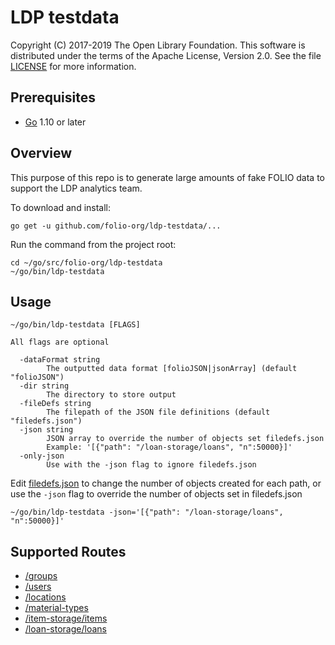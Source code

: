 LDP testdata
===

Copyright (C) 2017-2019 The Open Library Foundation.  This software is 
distributed under the
terms of the Apache License, Version 2.0.  See the file
[LICENSE](https://github.com/folio-org/ldp/blob/master/LICENSE) for
more information.


Prerequisites
-------------------

* [Go](https://golang.org) 1.10 or later

Overview
--------

This purpose of this repo is to generate large amounts of fake FOLIO data to support the LDP analytics team.

To download and install:

```shell
go get -u github.com/folio-org/ldp-testdata/...
```

Run the command from the project root:
```shell
cd ~/go/src/folio-org/ldp-testdata
~/go/bin/ldp-testdata
```

Usage
--------
```
~/go/bin/ldp-testdata [FLAGS]

All flags are optional

  -dataFormat string
    	The outputted data format [folioJSON|jsonArray] (default "folioJSON")
  -dir string
    	The directory to store output
  -fileDefs string
    	The filepath of the JSON file definitions (default "filedefs.json")
  -json string
    	JSON array to override the number of objects set filedefs.json
    	Example: '[{"path": "/loan-storage/loans", "n":50000}]'
  -only-json
    	Use with the -json flag to ignore filedefs.json
```

Edit [filedefs.json](https://github.com/folio-org/ldp-testdata/blob/master/doc/filedefs.md) to change the number of objects created for each path, or 
use the `-json` flag to override the number of objects set in filedefs.json

```shell
~/go/bin/ldp-testdata -json='[{"path": "/loan-storage/loans", "n":50000}]'
```

Supported Routes
--------

- [/groups](https://s3.amazonaws.com/foliodocs/api/mod-users/groups.html)
- [/users](https://s3.amazonaws.com/foliodocs/api/mod-users/users.html)
- [/locations](https://s3.amazonaws.com/foliodocs/api/mod-inventory-storage/location.html)
- [/material-types](https://s3.amazonaws.com/foliodocs/api/mod-inventory-storage/material-type.html)
- [/item-storage/items](https://s3.amazonaws.com/foliodocs/api/mod-inventory-storage/item-storage.html)
- [/loan-storage/loans](https://s3.amazonaws.com/foliodocs/api/mod-circulation-storage/loan-storage.html)
